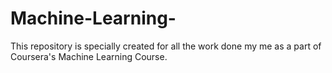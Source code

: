 # Machine-Learning-
This repository is specially created for all the work done my me as a part of Coursera's Machine Learning Course.
